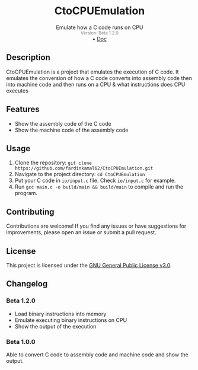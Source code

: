 <div align="center"><h1>CtoCPUEmulation</h1></div>
<div align="center">Emulate how a C code runs on CPU</div>
<div align="center" style="color: grey"><sub>Version: Beta 1.2.0</sub></div>
<div align="center">
    •
    <a href="https://docs.google.com/spreadsheets/d/1Gy-awnp90zUcDBTf9CqYeFb6_v5o62O8cm85PChxw18/edit?usp=sharing">Doc</a>
    </strong>
</div>

## Description
CtoCPUEmulation is a project that emulates the execution of C code. It emulates the conversion of how a C code converts into assembly code then into machine code and then runs on a CPU & what instructions does CPU executes

## Features
- Show the assembly code of the C code
- Show the machine code of the assembly code

## Usage
1. Clone the repository: `git clone https://github.com/fardinkamal62/CtoCPUEmulation.git`
2. Navigate to the project directory: `cd CtoCPUEmulation`
3. Put your C code in `io/input.c` file. Check `io/input.c` for example.
3. Run `gcc main.c -o build/main && build/main` to compile and run the program.

## Contributing
Contributions are welcome! If you find any issues or have suggestions for improvements, please open an issue or submit a pull request.

## License
This project is licensed under the [GNU General Public License v3.0](LICENSE).

## Changelog
### Beta 1.2.0
- Load binary instructions into memory
- Emulate executing binary instructions on CPU
- Show the output of the execution

### Beta 1.0.0

Able to convert C code to assembly code and machine code and show the output.
